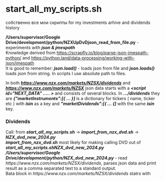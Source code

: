 # start_all_my_scripts.sh
собственно все мои скрипты for my investments arhive and dividends history 

<strong>/Users/supervisor/Google Drive/development/python/NZXUpDvDjson_read_from_file.py</strong> - experiments with <strong><i>json & jmespath</strong></i> <br>
Knowledge derived from https://scrapfly.io/blog/parse-json-jmespath-python/ and https://python.land/data-processing/working-with-json/jmespath  <br>
It is good to remember: <strong><i>json.load()</strong></i> - loads json from file and <strong><i>json.loads()</strong></i> loads json from string. 
In scripts I use absolute path to files. <br> 

In both <strong><i>https://www.nzx.com/markets/NZSX/dividends</i></strong> and  <strong><i>https://www.nzx.com/markets/NZSX</strong></i> json data starts with a <strong><i><script id="__NEXT_DATA__" ..... > </strong></i> and consists of several blocks. In <strong><i>.../dividends</i></strong> they are <strong><i>{"marketInstruments":[{ ... }]</i></strong> is a dictionary for tickers ( name, ticker etc ) with <strong><i>isin</strong></i> as a key and <strong><i>"marketDividends":[{ ... {]</strong></i>  with the same  <strong><i>isin</strong></i> key. 


<h3> Dividends</h4>
Call: from <strong><i>start_all_my_scripts.sh</i></strong> -> <strong><i>import_from_nzx_dvd.sh</i></strong> -> <strong><i>NZX_dvd_new_2024.py</i></strong><br>
<strong><i>import_from_nzx_dvd.sh</i></strong> most likely for making calling DVD out of <strong><i>start_all_my_scripts.sh</i></strong
 <h4><strong><i>NZX_dvd_new_2024.py</i></strong><br></h4>                                                                                                                                
<strong><i>/Users/supervisor/Google Drive/development/python/NZX_dvd_new_2024.py</strong></i> - read <i>https://www.nzx.com/markets/NZSX/dividends</i>, parses json data and print result as a comma separated text to a standard output. <br>
Bata block in <i>https://www.nzx.com/markets/NZSX/dividends</i> statrs with <strong><i><script id="__NEXT_DATA__" ..... > </strong></i> So, I get source from  <strong><i>[BeautifulSoup](https://www.nzx.com/markets/NZSX/dividends)</strong></i> ,using <strong><i>BeautifulSoup</strong></i> parses to  find <strong><i><script id="__NEXT_DATA__" ..... > </strong></i> , loads data via <strong><i>json.loads</strong></i> and print all data sometimes using <strong><i>jmespath.search</strong></i> do find shares ticker in  <strong><i>marketInstruments</strong></i> block of json data. 
Starting fro DVD 

